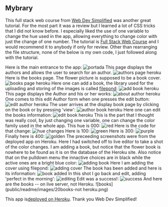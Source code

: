 ## Mybrary

This full stack web course from [Web Dev Simplified](https://www.youtube.com/channel/UCFbNIlppjAuEX4znoulh0Cw) was another great tutorial. For the most part it was a review but I learned a lot of CSS tricks that I did not know before. I especially liked the use of one variable to change the hue used in the app, allowing everything to change color with just the change of one number. The tutorial is [Full Stack Web Course](https://www.youtube.com/watch?v=qj2oDkvc4dQ&list=PLZlA0Gpn_vH9xx-RRVNG187ETT2ekWFsq&index=32&t=0s) and I would recommend it to anybody if only for review. Other than rearranging the file structure, none of the below is my own code, I just followed along with the tutorial.

Here is the main entrance to the app:
![portada](public/readme/images/1portada.png)
This page displays the authors and allows the user to search for an author.
![authors page heroku](public/readme/images/2authors.png)
Here is the books page. The flower picture is supposed to be a book cover.
![books page heroku](public/readme/images/3books.png)
Here one can add a book, the  library used  for the uploading and storing of the images is called [filepond](https://pqina.nl/filepond/):
![add book heroku](public/readme/images/4addbook.png)
This page displays the Author and his or her works:
![about author heroku](public/readme/images/5about-author.png)
One comes to this edit Author form when one presses the edit button:
![edit author heroku](public/readme/images/6edit-author.png)
The user arrives at the display book page by clicking on the book or by pressing 'view':
![author book heroku](public/readme/images/7book-by-author.png)
Here one can edit the books information:
![edit book heroku](public/readme/images/8edit-book.png)
This is the part that I thought was really cool, by just changing one variable, one can change the color family used in the whole app.
This hue is 000:
![red](public/readme/images/9hue000.png)
Here is the code for that change:
![hue changes](public/readme/images/10var-change-hue.png)
Here is 100:
![green](public/readme/images/11hue100.png)
Here is 300:
![purple](public/readme/images/12hue300.png)
Finally here is 400:
![golden](public/readme/images/13hue400.png)
The preceeding screenshots were from the deployed app on Heroku. Here I had switched off to live editor to take a shot of the color changes. I am adding a book, but notice that the flower book is nowhere to be found as it is on the database of the Heroku site. Also notice that on the pulldown menu the innactive choices are in black while the active ones are a bright blue color:
![adding book](public/readme/images/14addbook-author.png)
Here I am adding the cover using filepond:
![adding cover](public/readme/images/15addbook-cover.png)
The book has been added and here is its information:
![book added](public/readme/images/16book-added.png)
In this shot I go back and edit, adding 'perfect in the morning':
![editing](public/readme/images/17addbook-edit.png)
Edit was a success!:
![success](public/readme/images/18bookedited.png)
And here are the books -- on live server, not Heroku.
![books](public/readme/images/20books-not heroku.png)

This app is[deployed on Heroku](https://marco-mybrary.herokuapp.com/). Thank you Web Dev Simplified!